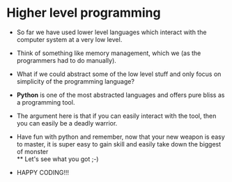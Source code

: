 # Higher level programming
* So far we have used lower level languages which interact with the computer system at a very low level.<br>
* Think of something like memory management, which we (as the programmers had to do manually).<br>

* What if we could abstract some of the low level stuff and only focus on simplicity of the programming language?<br>
* **Python** is one of the most abstracted languages and offers pure bliss as a programming tool.<br>

* The argument here is that if you can easily interact with the tool, then you can easily be a deadly warrior.<br>
* Have fun with python and remember, now that your new weapon is easy to master, it is super easy to gain skill and easily take down the biggest of monster<br>
** Let's see what you got ;-)<br>

* HAPPY CODING!!!
